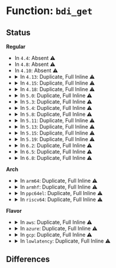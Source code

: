 # Function: <code>bdi_get</code>

## Status
<b>Regular</b>
<ul>
<li>
In <code>4.4</code>: Absent ⚠️
</li>
<li>
In <code>4.8</code>: Absent ⚠️
</li>
<li>
In <code>4.10</code>: Absent ⚠️
</li>
<li>
<details>
<summary>In <code>4.13</code>: Duplicate, Full Inline ⚠️</summary>

**Collision:** Static Duplication

**Inline:** Full

**Transformation:** False

**Instances:**

```
In mm/backing-dev.c (ffffffff811e14d9)
Location: include/linux/backing-dev.h:20
Inline: True
Inline callers:
  - mm/backing-dev.c:wb_init
```
```
In fs/super.c (ffffffff8125355c)
Location: include/linux/backing-dev.h:20
Inline: True
Inline callers:
  - fs/super.c:set_bdev_super
```
```
In fs/block_dev.c (ffffffff81292229)
Location: include/linux/backing-dev.h:20
Inline: True
Inline callers:
  - fs/block_dev.c:__blkdev_get
```
</details>
</li>
<li>
<details>
<summary>In <code>4.15</code>: Duplicate, Full Inline ⚠️</summary>

**Collision:** Static Duplication

**Inline:** Full

**Transformation:** False

**Instances:**

```
In mm/backing-dev.c (ffffffff811f74f9)
Location: include/linux/backing-dev.h:21
Inline: True
Inline callers:
  - mm/backing-dev.c:wb_init
```
```
In fs/super.c (ffffffff8127565c)
Location: include/linux/backing-dev.h:21
Inline: True
Inline callers:
  - fs/super.c:set_bdev_super
```
```
In fs/block_dev.c (ffffffff812b4ffb)
Location: include/linux/backing-dev.h:21
Inline: True
Inline callers:
  - fs/block_dev.c:__blkdev_get
```
</details>
</li>
<li>
<details>
<summary>In <code>4.18</code>: Duplicate, Full Inline ⚠️</summary>

**Collision:** Static Duplication

**Inline:** Full

**Transformation:** False

**Instances:**

```
In mm/backing-dev.c (ffffffff81218909)
Location: include/linux/backing-dev.h:21
Inline: True
Inline callers:
  - mm/backing-dev.c:wb_init
```
```
In fs/super.c (ffffffff8129bf2c)
Location: include/linux/backing-dev.h:21
Inline: True
Inline callers:
  - fs/super.c:set_bdev_super
```
```
In fs/block_dev.c (ffffffff812dd2a0)
Location: include/linux/backing-dev.h:21
Inline: True
Inline callers:
  - fs/block_dev.c:__blkdev_get
```
</details>
</li>
<li>
<details>
<summary>In <code>5.0</code>: Duplicate, Full Inline ⚠️</summary>

**Collision:** Static Duplication

**Inline:** Full

**Transformation:** False

**Instances:**

```
In mm/backing-dev.c (ffffffff8122b669)
Location: include/linux/backing-dev.h:21
Inline: True
Inline callers:
  - mm/backing-dev.c:wb_init
```
```
In fs/super.c (ffffffff812b0fbc)
Location: include/linux/backing-dev.h:21
Inline: True
Inline callers:
  - fs/super.c:set_bdev_super
```
```
In fs/block_dev.c (ffffffff812f2751)
Location: include/linux/backing-dev.h:21
Inline: True
Inline callers:
  - fs/block_dev.c:__blkdev_get
```
</details>
</li>
<li>
<details>
<summary>In <code>5.3</code>: Duplicate, Full Inline ⚠️</summary>

**Collision:** Static Duplication

**Inline:** Full

**Transformation:** False

**Instances:**

```
In mm/backing-dev.c (ffffffff8123b2ce)
Location: include/linux/backing-dev.h:21
Inline: True
Inline callers:
  - mm/backing-dev.c:wb_init
```
```
In fs/super.c (ffffffff812cd95c)
Location: include/linux/backing-dev.h:21
Inline: True
Inline callers:
  - fs/super.c:set_bdev_super
```
```
In fs/block_dev.c (ffffffff81314190)
Location: include/linux/backing-dev.h:21
Inline: True
Inline callers:
  - fs/block_dev.c:__blkdev_get
```
</details>
</li>
<li>
<details>
<summary>In <code>5.4</code>: Duplicate, Full Inline ⚠️</summary>

**Collision:** Static Duplication

**Inline:** Full

**Transformation:** False

**Instances:**

```
In mm/backing-dev.c (ffffffff812494c5)
Location: include/linux/backing-dev.h:22
Inline: True
Inline callers:
  - mm/backing-dev.c:bdi_get_by_id
  - mm/backing-dev.c:wb_init
```
```
In fs/super.c (ffffffff812df380)
Location: include/linux/backing-dev.h:22
Inline: True
Inline callers:
  - fs/super.c:set_bdev_super_fc
```
```
In fs/block_dev.c (ffffffff81327964)
Location: include/linux/backing-dev.h:22
Inline: True
Inline callers:
  - fs/block_dev.c:__blkdev_get
```
</details>
</li>
<li>
<details>
<summary>In <code>5.8</code>: Duplicate, Full Inline ⚠️</summary>

**Collision:** Static Duplication

**Inline:** Full

**Transformation:** False

**Instances:**

```
In mm/backing-dev.c (ffffffff812777a2)
Location: include/linux/backing-dev.h:22
Inline: True
Inline callers:
  - mm/backing-dev.c:bdi_get_by_id
  - mm/backing-dev.c:wb_init
```
```
In fs/super.c (ffffffff81316766)
Location: include/linux/backing-dev.h:22
Inline: True
Inline callers:
  - fs/super.c:set_bdev_super_fc
```
```
In fs/block_dev.c (ffffffff81360c65)
Location: include/linux/backing-dev.h:22
Inline: True
Inline callers:
  - fs/block_dev.c:__blkdev_get
```
</details>
</li>
<li>
<details>
<summary>In <code>5.11</code>: Duplicate, Full Inline ⚠️</summary>

**Collision:** Static Duplication

**Inline:** Full

**Transformation:** False

**Instances:**

```
In mm/backing-dev.c (ffffffff81281e52)
Location: include/linux/backing-dev.h:22
Inline: True
Inline callers:
  - mm/backing-dev.c:bdi_get_by_id
  - mm/backing-dev.c:wb_init
```
```
In fs/super.c (ffffffff81322197)
Location: include/linux/backing-dev.h:22
Inline: True
Inline callers:
  - fs/super.c:set_bdev_super_fc
```
```
In fs/block_dev.c (ffffffff8136ded1)
Location: include/linux/backing-dev.h:22
Inline: True
Inline callers:
  - fs/block_dev.c:__blkdev_get
```
```
In fs/fuse/inode.c (ffffffff81499bcd)
Location: include/linux/backing-dev.h:22
Inline: True
Inline callers:
  - fs/fuse/inode.c:fuse_fill_super_submount
```
</details>
</li>
<li>
<details>
<summary>In <code>5.13</code>: Duplicate, Full Inline ⚠️</summary>

**Collision:** Static Duplication

**Inline:** Full

**Transformation:** False

**Instances:**

```
In mm/backing-dev.c (ffffffff81286e12)
Location: include/linux/backing-dev.h:22
Inline: True
Inline callers:
  - mm/backing-dev.c:bdi_get_by_id
  - mm/backing-dev.c:wb_init
```
```
In fs/super.c (ffffffff81328257)
Location: include/linux/backing-dev.h:22
Inline: True
Inline callers:
  - fs/super.c:set_bdev_super_fc
```
```
In fs/block_dev.c (ffffffff8137486b)
Location: include/linux/backing-dev.h:22
Inline: True
Inline callers:
  - fs/block_dev.c:__blkdev_get
```
```
In fs/fuse/inode.c (ffffffff8149edfd)
Location: include/linux/backing-dev.h:22
Inline: True
Inline callers:
  - fs/fuse/inode.c:fuse_fill_super_submount
```
</details>
</li>
<li>
<details>
<summary>In <code>5.15</code>: Duplicate, Full Inline ⚠️</summary>

**Collision:** Static Duplication

**Inline:** Full

**Transformation:** False

**Instances:**

```
In mm/backing-dev.c (ffffffff812c63c2)
Location: include/linux/backing-dev.h:22
Inline: True
Inline callers:
  - mm/backing-dev.c:bdi_get_by_id
  - mm/backing-dev.c:wb_init
```
```
In fs/super.c (ffffffff8137582e)
Location: include/linux/backing-dev.h:22
Inline: True
Inline callers:
  - fs/super.c:set_bdev_super_fc
```
```
In fs/fuse/inode.c (ffffffff814f64d2)
Location: include/linux/backing-dev.h:22
Inline: True
Inline callers:
  - fs/fuse/inode.c:fuse_fill_super_submount
```
</details>
</li>
<li>
<details>
<summary>In <code>5.19</code>: Duplicate, Full Inline ⚠️</summary>

**Collision:** Static Duplication

**Inline:** Full

**Transformation:** False

**Instances:**

```
In mm/backing-dev.c (ffffffff813243cd)
Location: include/linux/backing-dev.h:20
Inline: True
Inline callers:
  - mm/backing-dev.c:bdi_get_by_id
  - mm/backing-dev.c:cgwb_create
```
```
In fs/super.c (ffffffff813f4d5e)
Location: include/linux/backing-dev.h:20
Inline: True
Inline callers:
  - fs/super.c:set_bdev_super_fc
```
```
In fs/fuse/inode.c (ffffffff815862f0)
Location: include/linux/backing-dev.h:20
Inline: True
Inline callers:
  - fs/fuse/inode.c:fuse_fill_super_submount
```
</details>
</li>
<li>
<details>
<summary>In <code>6.2</code>: Duplicate, Full Inline ⚠️</summary>

**Collision:** Static Duplication

**Inline:** Full

**Transformation:** False

**Instances:**

```
In mm/backing-dev.c (ffffffff81398ced)
Location: include/linux/backing-dev.h:20
Inline: True
Inline callers:
  - mm/backing-dev.c:bdi_get_by_id
  - mm/backing-dev.c:cgwb_create
```
```
In fs/super.c (ffffffff8147deae)
Location: include/linux/backing-dev.h:20
Inline: True
Inline callers:
  - fs/super.c:set_bdev_super_fc
```
```
In fs/fuse/inode.c (ffffffff8162c55e)
Location: include/linux/backing-dev.h:20
Inline: True
Inline callers:
  - fs/fuse/inode.c:fuse_fill_super_submount
```
</details>
</li>
<li>
<details>
<summary>In <code>6.5</code>: Duplicate, Full Inline ⚠️</summary>

**Collision:** Static Duplication

**Inline:** Full

**Transformation:** False

**Instances:**

```
In mm/backing-dev.c (ffffffff813cbc4d)
Location: include/linux/backing-dev.h:20
Inline: True
Inline callers:
  - mm/backing-dev.c:bdi_get_by_id
  - mm/backing-dev.c:cgwb_create
```
```
In fs/super.c (ffffffff814b2c3b)
Location: include/linux/backing-dev.h:20
Inline: True
Inline callers:
  - fs/super.c:set_bdev_super_fc
```
```
In fs/fuse/inode.c (ffffffff8166478c)
Location: include/linux/backing-dev.h:20
Inline: True
Inline callers:
  - fs/fuse/inode.c:fuse_fill_super_submount
```
</details>
</li>
<li>
<details>
<summary>In <code>6.8</code>: Duplicate, Full Inline ⚠️</summary>

**Collision:** Static Duplication

**Inline:** Full

**Transformation:** False

**Instances:**

```
In mm/backing-dev.c (ffffffff813f65bd)
Location: include/linux/backing-dev.h:20
Inline: True
Inline callers:
  - mm/backing-dev.c:bdi_get_by_id
  - mm/backing-dev.c:cgwb_create
```
```
In fs/super.c (ffffffff814e40e3)
Location: include/linux/backing-dev.h:20
Inline: True
Inline callers:
  - fs/super.c:setup_bdev_super
```
```
In fs/fuse/inode.c (ffffffff8169ea1c)
Location: include/linux/backing-dev.h:20
Inline: True
Inline callers:
  - fs/fuse/inode.c:fuse_fill_super_submount
```
</details>
</li>
</ul>
<b>Arch</b>
<ul>
<li>
<details>
<summary>In <code>arm64</code>: Duplicate, Full Inline ⚠️</summary>

**Collision:** Static Duplication

**Inline:** Full

**Transformation:** False

**Instances:**

```
In mm/backing-dev.c (ffff8000102deb54)
Location: include/linux/backing-dev.h:22
Inline: True
Inline callers:
  - mm/backing-dev.c:bdi_get_by_id
  - mm/backing-dev.c:wb_init
```
```
In fs/super.c (ffff800010386018)
Location: include/linux/backing-dev.h:22
Inline: True
Inline callers:
  - fs/super.c:set_bdev_super_fc
```
```
In fs/block_dev.c (ffff8000103e286c)
Location: include/linux/backing-dev.h:22
Inline: True
Inline callers:
  - fs/block_dev.c:__blkdev_get
```
</details>
</li>
<li>
<details>
<summary>In <code>armhf</code>: Duplicate, Full Inline ⚠️</summary>

**Collision:** Static Duplication

**Inline:** Full

**Transformation:** False

**Instances:**

```
In mm/backing-dev.c (c0503b74)
Location: include/linux/backing-dev.h:22
Inline: True
Inline callers:
  - mm/backing-dev.c:bdi_get_by_id
  - mm/backing-dev.c:wb_init
```
```
In fs/super.c (c056eed4)
Location: include/linux/backing-dev.h:22
Inline: True
Inline callers:
  - fs/super.c:set_bdev_super_fc
```
```
In fs/block_dev.c (c05baab8)
Location: include/linux/backing-dev.h:22
Inline: True
Inline callers:
  - fs/block_dev.c:__blkdev_get
```
```
In drivers/mtd/mtdsuper.c (c0a9115c)
Location: include/linux/backing-dev.h:22
Inline: True
Inline callers:
  - drivers/mtd/mtdsuper.c:mtd_set_super
```
</details>
</li>
<li>
<details>
<summary>In <code>ppc64el</code>: Duplicate, Full Inline ⚠️</summary>

**Collision:** Static Duplication

**Inline:** Full

**Transformation:** False

**Instances:**

```
In mm/backing-dev.c (c00000000039e494)
Location: include/linux/backing-dev.h:22
Inline: True
Inline callers:
  - mm/backing-dev.c:bdi_get_by_id
  - mm/backing-dev.c:wb_init
```
```
In fs/super.c (c00000000047be50)
Location: include/linux/backing-dev.h:22
Inline: True
Inline callers:
  - fs/super.c:set_bdev_super_fc
```
```
In fs/block_dev.c (c0000000004e8594)
Location: include/linux/backing-dev.h:22
Inline: True
Inline callers:
  - fs/block_dev.c:__blkdev_get
```
</details>
</li>
<li>
<details>
<summary>In <code>riscv64</code>: Duplicate, Full Inline ⚠️</summary>

**Collision:** Static Duplication

**Inline:** Full

**Transformation:** False

**Instances:**

```
In mm/backing-dev.c (ffffffe0001f6a86)
Location: include/linux/backing-dev.h:22
Inline: True
Inline callers:
  - mm/backing-dev.c:bdi_get_by_id
  - mm/backing-dev.c:wb_init
```
```
In fs/super.c (ffffffe0002588e0)
Location: include/linux/backing-dev.h:22
Inline: True
Inline callers:
  - fs/super.c:set_bdev_super_fc
```
```
In fs/block_dev.c (ffffffe000298d66)
Location: include/linux/backing-dev.h:22
Inline: True
Inline callers:
  - fs/block_dev.c:__blkdev_get
```
</details>
</li>
</ul>
<b>Flavor</b>
<ul>
<li>
<details>
<summary>In <code>aws</code>: Duplicate, Full Inline ⚠️</summary>

**Collision:** Static Duplication

**Inline:** Full

**Transformation:** False

**Instances:**

```
In mm/backing-dev.c (ffffffff81241b15)
Location: include/linux/backing-dev.h:22
Inline: True
Inline callers:
  - mm/backing-dev.c:bdi_get_by_id
  - mm/backing-dev.c:wb_init
```
```
In fs/super.c (ffffffff812d7960)
Location: include/linux/backing-dev.h:22
Inline: True
Inline callers:
  - fs/super.c:set_bdev_super_fc
```
```
In fs/block_dev.c (ffffffff8131ff44)
Location: include/linux/backing-dev.h:22
Inline: True
Inline callers:
  - fs/block_dev.c:__blkdev_get
```
</details>
</li>
<li>
<details>
<summary>In <code>azure</code>: Duplicate, Full Inline ⚠️</summary>

**Collision:** Static Duplication

**Inline:** Full

**Transformation:** False

**Instances:**

```
In mm/backing-dev.c (ffffffff81234b05)
Location: include/linux/backing-dev.h:22
Inline: True
Inline callers:
  - mm/backing-dev.c:bdi_get_by_id
  - mm/backing-dev.c:wb_init
```
```
In fs/super.c (ffffffff812c85e0)
Location: include/linux/backing-dev.h:22
Inline: True
Inline callers:
  - fs/super.c:set_bdev_super_fc
```
```
In fs/block_dev.c (ffffffff81310ae4)
Location: include/linux/backing-dev.h:22
Inline: True
Inline callers:
  - fs/block_dev.c:__blkdev_get
```
</details>
</li>
<li>
<details>
<summary>In <code>gcp</code>: Duplicate, Full Inline ⚠️</summary>

**Collision:** Static Duplication

**Inline:** Full

**Transformation:** False

**Instances:**

```
In mm/backing-dev.c (ffffffff8123f8b5)
Location: include/linux/backing-dev.h:22
Inline: True
Inline callers:
  - mm/backing-dev.c:bdi_get_by_id
  - mm/backing-dev.c:wb_init
```
```
In fs/super.c (ffffffff812d5770)
Location: include/linux/backing-dev.h:22
Inline: True
Inline callers:
  - fs/super.c:set_bdev_super_fc
```
```
In fs/block_dev.c (ffffffff8131da14)
Location: include/linux/backing-dev.h:22
Inline: True
Inline callers:
  - fs/block_dev.c:__blkdev_get
```
</details>
</li>
<li>
<details>
<summary>In <code>lowlatency</code>: Duplicate, Full Inline ⚠️</summary>

**Collision:** Static Duplication

**Inline:** Full

**Transformation:** False

**Instances:**

```
In mm/backing-dev.c (ffffffff8124f035)
Location: include/linux/backing-dev.h:22
Inline: True
Inline callers:
  - mm/backing-dev.c:bdi_get_by_id
  - mm/backing-dev.c:wb_init
```
```
In fs/super.c (ffffffff812e65c0)
Location: include/linux/backing-dev.h:22
Inline: True
Inline callers:
  - fs/super.c:set_bdev_super_fc
```
```
In fs/block_dev.c (ffffffff8132f714)
Location: include/linux/backing-dev.h:22
Inline: True
Inline callers:
  - fs/block_dev.c:__blkdev_get
```
</details>
</li>
</ul>

## Differences
